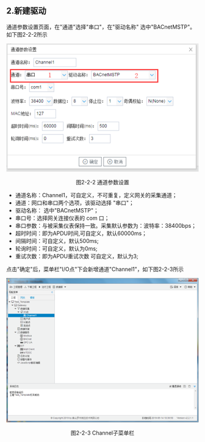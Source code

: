 ## 2.新建驱动

通道参数设置页面，在"通道"选择"串口"，在"驱动名称" 选中"BACnetMSTP"。如下图2-2-2所示

![](assets/默认采集信息.png)

<center>  图2-2-2 通道参数设置</center>

- 通道名称：Channel1，可自定义，不可重复，定义网关的采集通道；
- 通道：网口和串口两个选项，该驱动选择 "串口"；
- 驱动名称： 选中"BACnetMSTP"；
- 串口号：选择网关连接仪表的 com 口；
- 串口参数：与被采集仪表保持一致。采集默认参数为：波特率：38400bps；
- 超时时间：即为APDU时间,可自定义，默认60000ms；
- 间隔时间：可自定义，默认500ms;
- 轮询时间：可自定义，默认为0ms;
- 重试次数：即为APDU重试次数   可自定义，默认为3;

点击"确定"后，菜单栏"I/O点"下会新增通道"Channel1"，如下图2-2-3所示

![](../../assets/通道创建完成.png)

<center> 图2-2-3 Channel子菜单栏</center>